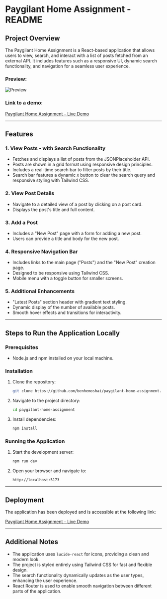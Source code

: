 # Paygilant Home Assignment - README

## Project Overview

The Paygilant Home Assignment is a React-based application that allows users to view, search, and interact with a list of posts fetched from an external API. It includes features such as a responsive UI, dynamic search functionality, and navigation for a seamless user experience.

### Preview:

![Preview](./src/assets/demo-gif.gif)

### Link to a demo:

[Paygilant Home Assignment - Live Demo](https://paygilant-home-assignment.vercel.app/)

---

## Features

### 1. **View Posts - with Search Functionality**

- Fetches and displays a list of posts from the JSONPlaceholder API.
- Posts are shown in a grid format using responsive design principles.
- Includes a real-time search bar to filter posts by their title.
- Search bar features a dynamic `X` button to clear the search query and responsive styling with Tailwind CSS.

### 2. **View Post Details**

- Navigate to a detailed view of a post by clicking on a post card.
- Displays the post's title and full content.

### 3. **Add a Post**

- Includes a "New Post" page with a form for adding a new post.
- Users can provide a title and body for the new post.

### 4. **Responsive Navigation Bar**

- Includes links to the main page ("Posts") and the "New Post" creation page.
- Designed to be responsive using Tailwind CSS.
- Mobile menu with a toggle button for smaller screens.

### 5. **Additional Enhancements**

- "Latest Posts" section header with gradient text styling.
- Dynamic display of the number of available posts.
- Smooth hover effects and transitions for interactivity.

---

## Steps to Run the Application Locally

### Prerequisites

- Node.js and npm installed on your local machine.

### Installation

1. Clone the repository:
   ```bash
   git clone https://github.com/benhemoshai/paygilant-home-assignment.git
   ```
2. Navigate to the project directory:
   ```bash
   cd paygilant-home-assignment
   ```
3. Install dependencies:
   ```bash
   npm install
   ```

### Running the Application

1. Start the development server:
   ```bash
   npm run dev
   ```
2. Open your browser and navigate to:
   ```
   http://localhost:5173
   ```

---

## Deployment

The application has been deployed and is accessible at the following link:

[Paygilant Home Assignment - Live Demo](https://paygilant-home-assignment.vercel.app/)

---

## Additional Notes

- The application uses `lucide-react` for icons, providing a clean and modern look.
- The project is styled entirely using Tailwind CSS for fast and flexible design.
- The search functionality dynamically updates as the user types, enhancing the user experience.
- React Router is used to enable smooth navigation between different parts of the application.

